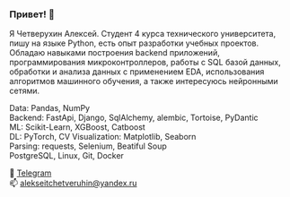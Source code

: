 ### Привет! 👋

Я Четверухин Алексей. Студент 4 курса технического университета, пишу на языке Python, есть опыт разработки учебных проектов. Обладаю навыками построения backend приложений, программирования микроконтроллеров, работы с SQL базой данных, обработки и анализа данных с применением EDA, использования алгоритмов машинного обучения, а также интересуюсь нейронными сетями. 

Data: Pandas, NumPy  
Backend: FastApi, Django, SqlAlchemy, alembic, Tortoise, PyDantic  
ML: Scikit-Learn, XGBoost, Catboost  
DL: PyTorch, CV
Visualization: Matplotlib, Seaborn  
Parsing: requests, Selenium, Beatiful Soup   
PostgreSQL, Linux, Git, Docker  

📩 [Telegram](https://t.me/alekchetv)  
📫 [alekseitchetveruhin@yandex.ru](mailto:alekseitchetveruhin@yandex.ru) 
